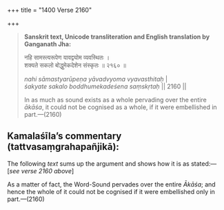 +++
title = "1400 Verse 2160"

+++
> **Sanskrit text, Unicode transliteration and English translation by Ganganath Jha:** 
>
> नहि सामस्त्यरूपेण यावद्व्योम व्यवस्थितः ।  
> शक्यते सकलो बोद्धुमेकदेशेन संस्कृतः ॥ २१६० ॥ 
>
> *nahi sāmastyarūpeṇa yāvadvyoma vyavasthitaḥ* \|  
> *śakyate sakalo boddhumekadeśena saṃskṛtaḥ* \|\| 2160 \|\| 
>
> In as much as sound exists as a whole pervading over the entire *ākāśa*, it could not be cognised as a whole, if it were embellished in part.—(2160)



## Kamalaśīla’s commentary (tattvasaṃgrahapañjikā):

The following *text* sums up the argument and shows how it is as stated:—[*see verse 2160 above*]

As a matter of fact, the Word-Sound pervades over the entire *Ākāśa*; and hence the whole of it could not be cognised if it were embellished only in part.—(2160)


